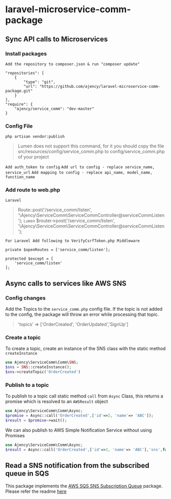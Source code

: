 # laravel-microservice-comm-package
## Sync API calls to Microservices
### Install packages
`Add the repository to composer.json & run "composer update"`
```
"repositories": [
    {
        "type": "git",
        "url": "https://github.com/ajency/laravel-microservice-comm-package.git"
    }
],
"require": {
    "ajency/service_comm": "dev-master"
}
```

### Config File
`php artisan vendor:publish`
> Lumen does not support this command, for it you should copy the file src/resources/config/service_comm.php to config/service_comm.php of your project

`Add auth_token to config`
`Add url to config - replace service_name, service_url`
`Add mapping to config - replace api_name, model_name, function_name`

### Add route to web.php
`Laravel`
> Route::post('/service_comm/listen', '\Ajency\ServiceComm\ServiceCommController@serviceCommListen');
`Lumen`
> $router->post('/service_comm/listen', '\Ajency\ServiceComm\ServiceCommController@serviceCommListen');

`For Laravel Add following to VerifyCsrfToken.php Middleware`
```
private $openRoutes = ['service_comm/listen'];

protected $except = [
    'service_comm/listen'
];
```
## Async calls to services like AWS SNS

### Config changes
Add the Topics to the `service_comm.php` config file. If the topic is not added to the config, the package will throw an error while processing that topic.
> 'topics' => ['OrderCreated', 'OrderUpdated','SignUp']

### Create a topic
To create a topic, create an instance of the SNS class with the static method `createInstance`
```php
use Ajency\ServiceComm\Comm\SNS;
$sns = SNS::createInstance();
$sns->createTopic('OrderCreated')
```

### Publish to a topic
To publish to a topic call static method `call` from `Async` Class, this returns a promise which is resolved to an `AWSResult` object
```php
use Ajency\ServiceComm\Comm\Async;
$promise = Async::call('OrderCreated',['id'=>2, 'name'=> 'ABC']);
$result = $promise->wait();
```
We can also publish to AWS Simple Notification Service without using Promises
```php
use Ajency\ServiceComm\Comm\Async;
$result = Async::call('OrderCreated',['id'=>2, 'name'=> 'ABC'],'sns',false);
```
## Read a SNS notification from the subscribed queue in SQS
This package implements the [AWS SQS SNS Subscription Queue](https://github.com/joblocal/laravel-sqs-sns-subscription-queue) package. Please refer the readme [here](https://github.com/joblocal/laravel-sqs-sns-subscription-queue/blob/master/readme.md)
